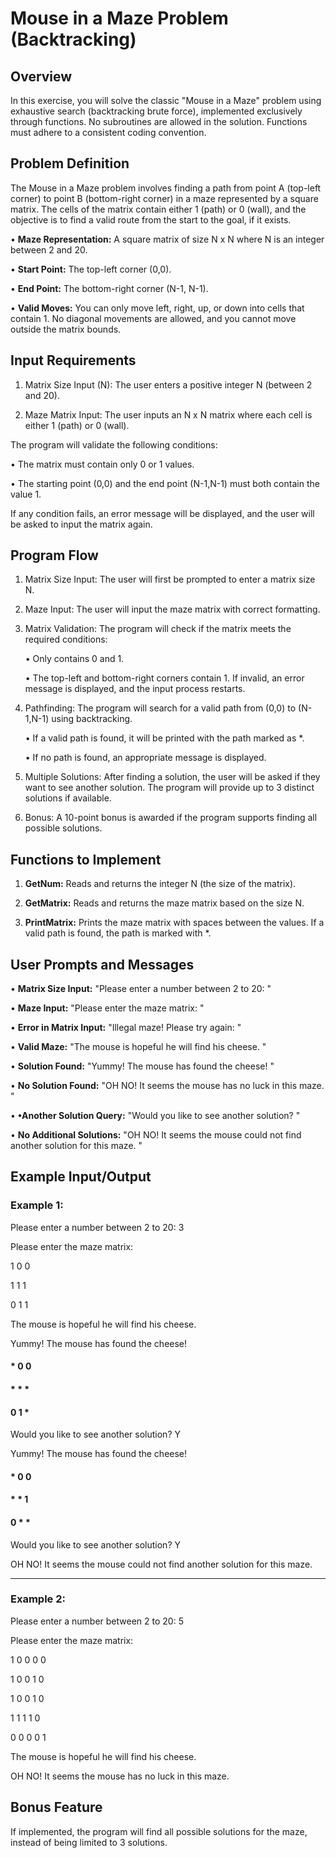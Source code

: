 # Mouse in a Maze Problem (Backtracking)

## Overview

In this exercise, you will solve the classic "Mouse in a Maze" problem using exhaustive search (backtracking brute force), implemented exclusively through functions. No subroutines are allowed in the solution. Functions must adhere to a consistent coding convention.


## Problem Definition

The Mouse in a Maze problem involves finding a path from point A (top-left corner) to point B (bottom-right corner) in a maze represented by a square matrix. The cells of the matrix contain either 1 (path) or 0 (wall), and the objective is to find a valid route from the start to the goal, if it exists.

  • **Maze Representation:** A square matrix of size N x N where N is an integer between 2 and 20.

  • **Start Point:** The top-left corner (0,0).

  • **End Point:** The bottom-right corner (N-1, N-1).

  • **Valid Moves:** You can only move left, right, up, or down into cells that contain 1. No diagonal movements are allowed, and you cannot move outside the matrix bounds.


## Input Requirements

 1) Matrix Size Input (N): The user enters a positive integer N (between 2 and 20).

 2) Maze Matrix Input: The user inputs an N x N matrix where each cell is either 1 (path) or 0 (wall).

 The program will validate the following conditions:

  • The matrix must contain only 0 or 1 values.

  • The starting point (0,0) and the end point (N-1,N-1) must both contain the value 1.

If any condition fails, an error message will be displayed, and the user will be asked to input the matrix again.


## Program Flow

1) Matrix Size Input: The user will first be prompted to enter a matrix size N.

2) Maze Input: The user will input the maze matrix with correct formatting.

3) Matrix Validation: The program will check if the matrix meets the required conditions:
   
     • Only contains 0 and 1.

     • The top-left and bottom-right corners contain 1. If invalid, an error message is displayed, and the input process restarts.

4) Pathfinding: The program will search for a valid path from (0,0) to (N-1,N-1) using backtracking.
   
   • If a valid path is found, it will be printed with the path marked as *.

   • If no path is found, an appropriate message is displayed.

5) Multiple Solutions: After finding a solution, the user will be asked if they want to see another solution. The program will provide up to 3 distinct solutions if available.

6) Bonus: A 10-point bonus is awarded if the program supports finding all possible solutions.


## Functions to Implement

1) **GetNum:** Reads and returns the integer N (the size of the matrix).
   
2) **GetMatrix:** Reads and returns the maze matrix based on the size N.
   
3) **PrintMatrix:** Prints the maze matrix with spaces between the values. If a valid path is found, the path is marked with *.

  
## User Prompts and Messages

• **Matrix Size Input:** 
  "Please enter a number between 2 to 20: "

• **Maze Input:**
  "Please enter the maze matrix: "

• **Error in Matrix Input:**
  "Illegal maze! Please try again: "

• **Valid Maze:**
  "The mouse is hopeful he will find his cheese. "

• **Solution Found:**
  "Yummy! The mouse has found the cheese! "

• **No Solution Found:**
 "OH NO! It seems the mouse has no luck in this maze. "

• **•Another Solution Query:**
  "Would you like to see another solution? "

• **No Additional Solutions:**
  "OH NO! It seems the mouse could not find another solution for this maze. "


## Example Input/Output

### Example 1:

Please enter a number between 2 to 20: 3

Please enter the maze matrix:

1 0 0

1 1 1

0 1 1

The mouse is hopeful he will find his cheese.

Yummy! The mouse has found the cheese!

#### * 0 0
  
#### * * *

#### 0 1 *

Would you like to see another solution? Y

Yummy! The mouse has found the cheese!

#### * 0 0
  
#### * * 1
    
#### 0 * *

Would you like to see another solution? Y

OH NO! It seems the mouse could not find another solution for this maze.

______________________________________________________________________________

### Example 2:

Please enter a number between 2 to 20: 5

Please enter the maze matrix:

1 0 0 0 0

1 0 0 1 0

1 0 0 1 0

1 1 1 1 0

0 0 0 0 1

The mouse is hopeful he will find his cheese.

OH NO! It seems the mouse has no luck in this maze.


## Bonus Feature

If implemented, the program will find all possible solutions for the maze, instead of being limited to 3 solutions.
